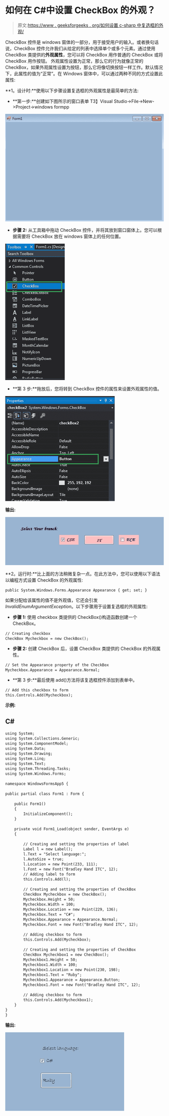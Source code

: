 # 如何在 C#中设置 CheckBox 的外观？

> 原文:[https://www . geeksforgeeks . org/如何设置 c-sharp 中复选框的外观/](https://www.geeksforgeeks.org/how-to-set-the-appearance-of-the-checkbox-in-c-sharp/)

CheckBox 控件是 windows 窗体的一部分，用于接受用户的输入。或者换句话说，CheckBox 控件允许我们从给定的列表中选择单个或多个元素。通过使用 CheckBox 类提供的**外观属性**，您可以将 CheckBox 用作普通的 CheckBox 或将 CheckBox 用作按钮。
外观属性设置为正常，那么它的行为就像正常的 CheckBox，如果外观属性设置为按钮，那么它将像切换按钮一样工作。默认情况下，此属性的值为“正常”。在 Windows 窗体中，可以通过两种不同的方式设置此属性:

**1。设计时:**使用以下步骤设置复选框的外观属性是最简单的方法:

*   **第一步:**创建如下图所示的窗口表单
    T3】Visual Studio->File->New->Project->windows formpp

![](img/2ddebe34e4657619941285899ab3c91f.png)

*   **步骤 2:** 从工具箱中拖动 CheckBox 控件，并将其放到窗口窗体上。您可以根据需要将 CheckBox 放在 windows 窗体上的任何位置。

![](img/e7225de327187dbfa4127c7ddbf8a761.png)

*   **第 3 步:**拖放后，您将转到 CheckBox 控件的属性来设置外观属性的值。

![](img/6c66313619d72bc9d2aa80ed3bc0caa4.png)

**输出:**

![](img/c531aa6a4fe94501928025ebc931d0c8.png)

**2。运行时:**比上面的方法稍微复杂一点。在此方法中，您可以使用以下语法以编程方式设置 CheckBox 的外观属性:

```
public System.Windows.Forms.Appearance Appearance { get; set; }
```

如果分配给该属性的值不是外观值，它还会引发*InvalidEnumArgumentException*。以下步骤用于设置复选框的外观属性:

*   **步骤 1:** 使用 checkbox 类提供的 CheckBox()构造函数创建一个 CheckBox。

```
// Creating checkbox
CheckBox Mycheckbox = new CheckBox();
```

*   **步骤 2:** 创建 CheckBox 后，设置 CheckBox 类提供的 CheckBox 的外观属性。

```
// Set the Appearance property of the CheckBox
Mycheckbox.Appearance = Appearance.Normal;
```

*   **第 3 步:**最后使用 add()方法将该复选框控件添加到表单中。

```
// Add this checkbox to form
this.Controls.Add(Mycheckbox);
```

**示例:**

## C#

```
using System;
using System.Collections.Generic;
using System.ComponentModel;
using System.Data;
using System.Drawing;
using System.Linq;
using System.Text;
using System.Threading.Tasks;
using System.Windows.Forms;

namespace WindowsFormsApp5 {

public partial class Form1 : Form {

    public Form1()
    {
        InitializeComponent();
    }

    private void Form1_Load(object sender, EventArgs e)
    {

        // Creating and setting the properties of label
        Label l = new Label();
        l.Text = "Select language:";
        l.AutoSize = true;
        l.Location = new Point(233, 111);
        l.Font = new Font("Bradley Hand ITC", 12);
        // Adding label to form
        this.Controls.Add(l);

        // Creating and setting the properties of CheckBox
        CheckBox Mycheckbox = new CheckBox();
        Mycheckbox.Height = 50;
        Mycheckbox.Width = 100;
        Mycheckbox.Location = new Point(229, 136);
        Mycheckbox.Text = "C#";
        Mycheckbox.Appearance = Appearance.Normal;
        Mycheckbox.Font = new Font("Bradley Hand ITC", 12);

        // Adding checkbox to form
        this.Controls.Add(Mycheckbox);

        // Creating and setting the properties of CheckBox
        CheckBox Mycheckbox1 = new CheckBox();
        Mycheckbox1.Height = 50;
        Mycheckbox1.Width = 100;
        Mycheckbox1.Location = new Point(230, 198);
        Mycheckbox1.Text = "Ruby";
        Mycheckbox1.Appearance = Appearance.Button;
        Mycheckbox1.Font = new Font("Bradley Hand ITC", 12);

        // Adding checkbox to form
        this.Controls.Add(Mycheckbox1);
    }
}
}
```

**输出:**

![](img/f07304ee3231956fdc8b908937e4956e.png)